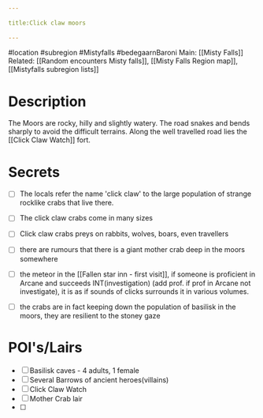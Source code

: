 --- 
title:Click claw moors 
---
#location #subregion #Mistyfalls #bedegaarnBaroni 
Main: [[Misty Falls]]
Related: [[Random encounters Misty falls]], [[Misty Falls Region map]], [[Mistyfalls subregion lists]]

# Description
The Moors are rocky, hilly and slightly watery. 
The road snakes and bends sharply to avoid the difficult terrains.
Along the well travelled road lies the [[Click Claw Watch]] fort.

# Secrets
- [ ] The locals refer the name 'click claw' to the large population of strange rocklike crabs that live there.
- [ ] The click claw crabs come in many sizes
- [ ] Click claw crabs preys on rabbits, wolves, boars, even travellers
- [ ] there are rumours that there is a giant mother crab deep in the moors somewhere
- [ ] the meteor in the [[Fallen star inn - first visit]], if someone is proficient in Arcane and succeeds INT(investigation) (add prof. if prof in Arcane not investigate), it is as if sounds of clicks surrounds it in various volumes.
- [ ] the crabs are in fact keeping down the population of basilisk in the moors, they are resilient to the stoney gaze


# POI's/Lairs 
- [ ] Basilisk caves - 4 adults, 1 female
- [ ] Several Barrows of ancient heroes(villains)
- [ ] Click Claw Watch
- [ ] Mother Crab lair
- [ ] 

